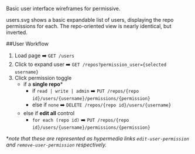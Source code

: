 Basic user interface wireframes for permissive.

users.svg shows a basic expandable list of users, displaying the repo permissions for each. The repo-oriented view is nearly identical, but inverted.

##User Workflow

1. Load page :arrow_right: `GET /users`
2. Click to expand user :arrow_right: `GET /repos?permission_user={selected username}`
3. Click permission toggle
    * if a **single repo**\*
        * if `read | write | admin` :arrow_right: `PUT /repos/{repo id}/users/{username}/permissions/{permission}`
        * else if `none` :arrow_right: `DELETE /repos/{repo id}/users/{username}`
    * else if **edit all** control
        * `for each (repo id)` :arrow_right: `PUT /repos/{repo id}/users/{username}/permissions/{permission}`

\**note that these are represented as hypermedia links `edit-user-permission` and `remove-user-permission` respectively.*
